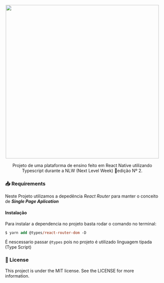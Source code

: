 <p align="center"><img width="500px" align="center" src="https://user-images.githubusercontent.com/54639269/89223832-dd796380-d5ad-11ea-9a39-fc852538ca13.png"></img></p>

<p align="center">Projeto de uma plataforma de ensino feito em React Native utilizando Typescript durante a <a src="https://storage.googleapis.com/golden-wind/nextlevelweek/Apostila-NLW2.pdf"> NLW (Next Level Week) 🚀</a>edição Nº 2.</p>

### 📥 Requirements

Neste Projeto utilizamos a depedência *React Router* para manter o conceito de ***Single Page Aplication*** 

#### Instalação

Para instalar a dependencia no projeto 
 basta rodar o comando no terminal:
 ```ps 
 $ yarn add @types/react-router-dom -D
 ``` 

É nescessario passar `@types` pois no projeto é utilizado linguagem tipada (Type Script)

### 📝 License
This project is under the MIT license. See the LICENSE for more information.